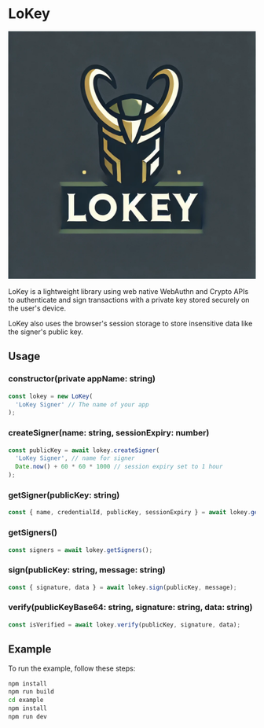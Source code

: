 # LoKey

![LoKey](https://github.com/orbs-network/lokey/blob/main/src/images/lokey-logo2.png?raw=true)

LoKey is a lightweight library using web native WebAuthn and Crypto APIs to authenticate and sign transactions with a private key stored securely on the user's device.

LoKey also uses the browser's session storage to store insensitive data like the signer's public key.

## Usage

### constructor(private appName: string)

```javascript
const lokey = new LoKey(
  'LoKey Signer' // The name of your app
);
```

### createSigner(name: string, sessionExpiry: number)

```javascript
const publicKey = await lokey.createSigner(
  'LoKey Signer', // name for signer
  Date.now() + 60 * 60 * 1000 // session expiry set to 1 hour
);
```

### getSigner(publicKey: string)

```javascript
const { name, credentialId, publicKey, sessionExpiry } = await lokey.getSigner(publicKey);
```

### getSigners()

```javascript
const signers = await lokey.getSigners();
```

### sign(publicKey: string, message: string)

```javascript
const { signature, data } = await lokey.sign(publicKey, message);
```

### verify(publicKeyBase64: string, signature: string, data: string)

```javascript
const isVerified = await lokey.verify(publicKey, signature, data);
```

## Example

To run the example, follow these steps:

```bash
npm install
npm run build
cd example
npm install
npm run dev
```
